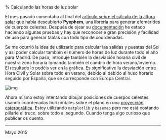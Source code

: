 % Calculando las horas de luz solar


El mes pasado comentaba al final del [artículo sobre el cálculo de la altura
solar](calculando-altura-solar.md.html) que había descubierto **Pyephem**, una librería para generar efemérides de
cuerpos celestes. Después de ojear su [documentación](http://rhodesmill.org/pyephem/quick.html) he estado haciendo algunas
pruebas y hay que reconocerle gran precisión y facilidad de uso para generar
tablas con todo tipo de coordenadas. 

Se me ocurrió la idea de utilizarlo para calcular las salidas y puestas del Sol
y así poder calcular también el número de horas de luz durante todo el año para
Madrid. De paso, introduje también la desviación horaria civil de nuestra zona
horaria tomando también el cambio de hora verano/invierno. El resultado lo
podéis ver en la gráfica. Es significativo la desviación entre Hora Civil y
Solar sobre todo en verano, debido al debido al huso horario seguido por España,
que se corresponde con Europa Central.

![img](../res/orto-ocaso-anual.jpg)

Ahora mismo estoy intentando dibujar posiciones de cuerpos celestes usando
coordenadas horizontales sobre el plano en una [proyección esterográfica](http://es.wikipedia.org/wiki/Proyecci%C3%B3n_estereogr%C3%A1fica). Estoy
utilizando `matplotlib` y `basemap` pero me está costando pillarle el truco,
sobre todo al segundo. Cuando tenga algo curioso que publicar os cuento.


---

Mayo 2015